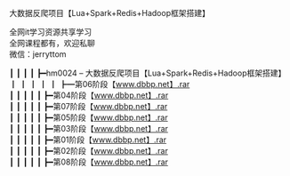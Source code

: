 大数据反爬项目【Lua+Spark+Redis+Hadoop框架搭建】

全网it学习资源共享学习<br>全网课程都有，欢迎私聊<br>微信：jerryttom<br>

┃ ┃ ┃ ┃ ┣━hm0024 – 大数据反爬项目【Lua+Spark+Redis+Hadoop框架搭建】<br> ┃ ┃ ┃ ┃ ┃ ┣━第06阶段【www.dbbp.net】.rar<br> ┃ ┃ ┃ ┃ ┃ ┣━第04阶段【www.dbbp.net】.rar<br> ┃ ┃ ┃ ┃ ┃ ┣━第07阶段【www.dbbp.net】.rar<br> ┃ ┃ ┃ ┃ ┃ ┣━第05阶段【www.dbbp.net】.rar<br> ┃ ┃ ┃ ┃ ┃ ┣━第03阶段【www.dbbp.net】.rar<br> ┃ ┃ ┃ ┃ ┃ ┣━第01阶段【www.dbbp.net】.rar<br> ┃ ┃ ┃ ┃ ┃ ┣━第02阶段【www.dbbp.net】.rar<br> ┃ ┃ ┃ ┃ ┃ ┣━第08阶段【www.dbbp.net】.rar